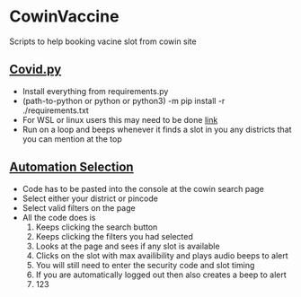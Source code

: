 # CowinVaccine

Scripts to help booking vacine slot from cowin site

## [Covid.py](https://github.com/yadurajgupta/CowinVaccine/blob/main/covid.py)

- Install everything from requirements.py
- (path-to-python or python or python3) -m pip install -r ./requirements.txt
- For WSL or linux users this may need to be done [link](https://github.com/greghesp/assistant-relay/issues/49#issuecomment-482837721)
- Run on a loop and beeps whenever it finds a slot in you any districts that you can mention at the top

## [Automation Selection](https://github.com/yadurajgupta/CowinVaccine/blob/main/automating_select_v2.js)

- Code has to be pasted into the console at the cowin search page
- Select either your district or pincode
- Select valid filters on the page
- All the code does is
  1. Keeps clicking the search button
  2. Keeps clicking the filters you had selected
  3. Looks at the page and sees if any slot is available
  4. Clicks on the slot with max availibility and plays audio beeps to alert
  5. You will still need to enter the security code and slot timing
  6. If you are automatically logged out then also creates a beep to alert
  7. 123
